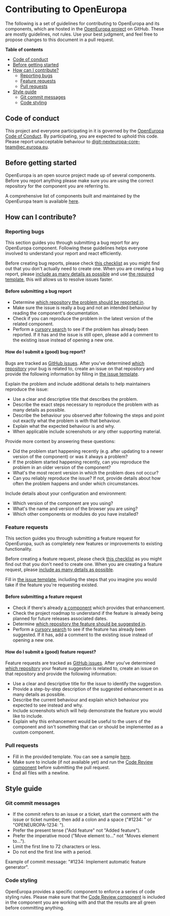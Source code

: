 # Contributing to OpenEuropa

The following is a set of guidelines for contributing to OpenEuropa and its components, which are hosted in the
[OpenEuropa project](https://github.com/openeuropa) on GitHub. These are mostly guidelines, not rules.
Use your best judgment, and feel free to propose changes to this document in a pull request.

**Table of contents**

* [Code of conduct](#code-of-conduct)
* [Before getting started](#before-getting-started)
* [How can I contribute?](#how-can-i-contribute)
  * [Reporting bugs](#reporting-bugs)
  * [Feature requests](#feature-requests)
  * [Pull requests](#pull-requests)
* [Style guide](#style-guide)
  * [Git commit messages](#git-commit-messages)
  * [Code styling](#code-styling)

## Code of conduct

This project and everyone participating in it is governed by the [OpenEuropa Code of Conduct](code-of-conduct.md).
By participating, you are expected to uphold this code. Please report unacceptable behaviour to [digit-nexteuropa-core-team@ec.europa.eu](mailto:digit-nexteuropa-core-team@ec.europa.eu).

## Before getting started

OpenEuropa is an open source project made up of several components. Before you report anything please make
sure you are using the correct repository for the component you are referring to.

A comprehensive list of components built and maintained by the OpenEuropa team is available [here](../openeuropa-components.md).

## How can I contribute?

### Reporting bugs

This section guides you through submitting a bug report for any OpenEuropa component. Following these guidelines helps
everyone involved to understand your report and react efficiently.

Before creating bug reports, please check [this checklist](#before-submitting-a-bug-report) as you might find out that
you don't actually need to create one. When you are creating a bug report, please [include as many details as possible](#how-do-i-submit-a-good-bug-report)
and use [the required template](../templates/issue-template.md), this will allows us to resolve issues faster.

#### Before submitting a bug report

* Determine [which repository the problem should be reported in](#before-getting-started).
* Make sure the issue is really a bug and not an intended behaviour by reading the component's documentation.
* Check if you can reproduce the problem in the latest version of the related component.
* Perform a [cursory search](https://github.com/search?q=+is%3Aissue+user%3Aopeneuropa) to see if the problem has
  already been reported. If it has and the issue is still open, please add a comment to the existing issue instead of
  opening a new one.

#### How do I submit a (good) bug report?

Bugs are tracked as [GitHub issues](https://guides.github.com/features/issues). After you've determined [which repository](#before-getting-started)
your bug is related to, create an issue on that repository and provide the following information by filling in
[the issue template](../templates/issue-template.md).

Explain the problem and include additional details to help maintainers reproduce the issue:

* Use a clear and descriptive title that describes the problem.
* Describe the exact steps necessary to reproduce the problem with as many details as possible.
* Describe the behaviour you observed after following the steps and point out exactly what the problem is with that
  behaviour.
* Explain what the expected behaviour is and why.
* When applicable include screenshots or any other supporting material.

Provide more context by answering these questions:

* Did the problem start happening recently (e.g. after updating to a newer version of the component) or was it always a
  problem?
* If the problem started happening recently, can you reproduce the problem in an older version of the component?
* What's the most recent version in which the problem does not occur?
* Can you reliably reproduce the issue? If not, provide details about how often the problem happens and under which
  circumstances.

Include details about your configuration and environment:

* Which version of the component are you using?
* What's the name and version of the browser you are using?
* Which other components or modules do you have installed?

### Feature requests

This section guides you through submitting a feature request for OpenEuropa, such as completely new features or
improvements to existing functionality.

Before creating a feature request, please check [this checklist](#before-submitting-a-feature-request) as you might find
out that you don't need to create one. When you are creating a feature request, please
[include as many details as possible](#how-do-i-submit-a-good-feature-request).

Fill in [the issue template](../templates/issue-template.md), including the steps that you imagine you would take if the feature
you're requesting existed.

#### Before submitting a feature request

* Check if there's already [a component](../openeuropa-components.md) which provides that enhancement.
* Check the project roadmap to understand if the feature is already being planned for future releases associated dates.
* Determine [which repository the feature should be suggested in](#before-getting-started).
* Perform a [cursory search](https://github.com/search?q=+is%3Aissue+user%3Aopeneuropa) to see if the feature has
  already been suggested. If it has, add a comment to the existing issue instead of opening a new one.

#### How do I submit a (good) feature request?

Feature requests are tracked as [GitHub issues](https://guides.github.com/features/issues/). After you've determined
[which repository](#before-getting-started) your feature suggestion is related to, create an issue on that repository
and provide the following information:

* Use a clear and descriptive title for the issue to identify the suggestion.
* Provide a step-by-step description of the suggested enhancement in as many details as possible.
* Describe the current behaviour and explain which behaviour you expected to see instead and why.
* Include screenshots which will help demonstrate the feature you would like to include.
* Explain why this enhancement would be useful to the users of the component and isn't something that can or should be
  implemented as a custom component.

### Pull requests

* Fill in the provided template. You can see a sample [here](../templates/pull-request-template.md).
* Make sure to include (if not available yet) and run the [Code Review component](https://github.com/openeuropa/code-review)
  before submitting the pull request.
* End all files with a newline.

## Style guide

### Git commit messages

* If the commit refers to an issue or a ticket, start the comment with the issue or ticket number,
  then add a colon and a space ("#1234: " or "OPENEUROPA-1234: ").
* Prefer the present tense ("Add feature" not "Added feature").
* Prefer the imperative mood ("Move element to..." not "Moves element to...").
* Limit the first line to 72 characters or less.
* Do not end the first line with a period.

Example of commit message: "#1234: Implement automatic feature generator".

### Code styling

OpenEuropa provides a specific component to enforce a series of code styling rules. Please make sure that the
[Code Review component](https://github.com/openeuropa/code-review) is included in the component you are working with and
that the results are all green before committing anything.
